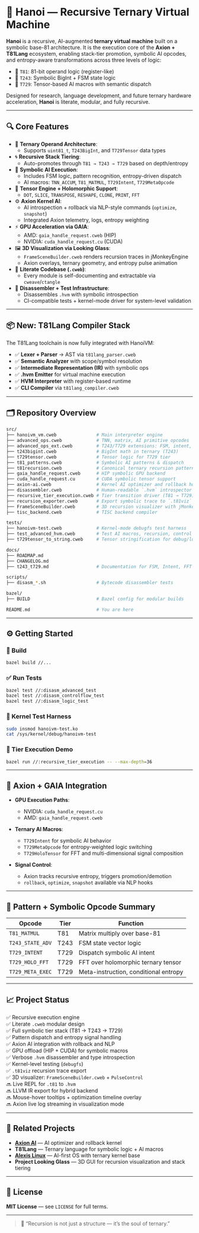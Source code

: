 # 🚀 Hanoi — Recursive Ternary Virtual Machine

**Hanoi** is a recursive, AI-augmented **ternary virtual machine** built on a symbolic base-81 architecture. It is the execution core of the **Axion + T81Lang** ecosystem, enabling stack-tier promotion, symbolic AI opcodes, and entropy-aware transformations across three levels of logic:

- 🔹 `T81`: 81-bit operand logic (register-like)
- 🔸 `T243`: Symbolic BigInt + FSM state logic
- 🔺 `T729`: Tensor-based AI macros with semantic dispatch

Designed for research, language development, and future ternary hardware acceleration, **Hanoi** is literate, modular, and fully recursive.

---

## 🔍 Core Features

- 🔢 **Ternary Operand Architecture**:
  - Supports `uint81_t`, `T243BigInt`, and `T729Tensor` data types
- 🌀 **Recursive Stack Tiering**:
  - Auto-promotes through `T81 → T243 → T729` based on depth/entropy
- 🧠 **Symbolic AI Execution**:
  - Includes FSM logic, pattern recognition, entropy-driven dispatch
  - AI macros: `TNN_ACCUM`, `T81_MATMUL`, `T729Intent`, `T729MetaOpcode`
- 🧬 **Tensor Engine + Holomorphic Support**:
  - `DOT`, `SLICE`, `TRANSPOSE`, `RESHAPE`, `CLONE`, `PRINT`, `FFT`
- ⚙️ **Axion Kernel AI**:
  - AI introspection + rollback via NLP-style commands (`optimize`, `snapshot`)
  - Integrated Axion telemetry, logs, entropy weighting
- ⚡ **GPU Acceleration via GAIA**:
  - AMD: `gaia_handle_request.cweb` (HIP)
  - NVIDIA: `cuda_handle_request.cu` (CUDA)
- 🖼️ **3D Visualization via Looking Glass**:
  - `FrameSceneBuilder.cweb` renders recursion traces in jMonkeyEngine
  - Axion overlays, ternary geometry, and entropy pulse animation
- 📄 **Literate Codebase (`.cweb`)**:
  - Every module is self-documenting and extractable via `cweave`/`ctangle`
- 🧪 **Disassembler + Test Infrastructure**:
  - Disassembles `.hvm` with symbolic introspection
  - CI-compatible tests + kernel-mode driver for system-level validation


---

## 📦 New: T81Lang Compiler Stack

The T81Lang toolchain is now fully integrated with HanoiVM:

- ✅ **Lexer + Parser** → AST via `t81lang_parser.cweb`
- ✅ **Semantic Analyzer** with scope/symbol resolution
- ✅ **Intermediate Representation (IR)** with symbolic ops
- ✅ **.hvm Emitter** for virtual machine execution
- ✅ **HVM Interpreter** with register-based runtime
- ✅ **CLI Compiler** via `t81lang_compiler.cweb`
---

## 🗂️ Repository Overview

```bash
src/
├── hanoivm_vm.cweb               # Main interpreter engine
├── advanced_ops.cweb             # TNN, matrix, AI primitive opcodes
├── advanced_ops_ext.cweb         # T243/T729 extensions: FSM, intent, FFT
├── t243bigint.cweb               # BigInt math in ternary (T243)
├── t729tensor.cweb               # Tensor logic for T729 tier
├── t81_patterns.cweb             # Symbolic AI patterns & dispatch
├── t81recursion.cweb             # Canonical ternary recursion patterns
├── gaia_handle_request.cweb      # HIP symbolic GPU backend
├── cuda_handle_request.cu        # CUDA symbolic tensor support
├── axion-ai.cweb                 # Kernel AI optimizer and rollback hooks
├── disassembler.cweb             # Human-readable `.hvm` introspector
├── recursive_tier_execution.cweb # Tier transition driver (T81 → T729)
├── recursion_exporter.cweb       # Export symbolic trace to `.t81viz`
├── FrameSceneBuilder.cweb        # 3D recursion visualizer with jMonkeyEngine
├── tisc_backend.cweb             # TISC backend compiler

tests/
├── hanoivm-test.cweb             # Kernel-mode debugfs test harness
├── test_advanced_hvm.cweb        # Test AI macros, recursion, control flow
├── t729tensor_to_string.cweb     # Tensor stringification for debug/logs

docs/
├── ROADMAP.md
├── CHANGELOG.md
├── t243_t729.md                  # Documentation for FSM, Intent, FFT

scripts/
├── disasm_*.sh                   # Bytecode disassembler tests

bazel/
├── BUILD                         # Bazel config for modular builds

README.md                         # You are here
```

---

## ⚙️ Getting Started

### 🔧 Build

```bash
bazel build //...
```

### ✅ Run Tests

```bash
bazel test //:disasm_advanced_test
bazel test //:disasm_controlflow_test
bazel test //:disasm_logic_test
```

### 🧠 Kernel Test Harness

```bash
sudo insmod hanoivm-test.ko
cat /sys/kernel/debug/hanoivm-test
```

### 🔬 Tier Execution Demo

```bash
bazel run //:recursive_tier_execution -- --max-depth=36
```

---

## 🤖 Axion + GAIA Integration

- **GPU Execution Paths**:
  - NVIDIA: `cuda_handle_request.cu`
  - AMD: `gaia_handle_request.cweb`

- **Ternary AI Macros**:
  - `T729Intent` for symbolic AI behavior
  - `T729MetaOpcode` for entropy-weighted logic switching
  - `T729HoloTensor` for FFT and multi-dimensional signal composition

- **Signal Control**:
  - Axion tracks recursive entropy, triggers promotion/demotion
  - `rollback`, `optimize`, `snapshot` available via NLP hooks

---

## 🔁 Pattern + Symbolic Opcode Summary

| Opcode                | Tier   | Function                              |
|-----------------------|--------|---------------------------------------|
| `T81_MATMUL`          | T81    | Matrix multiply over base-81          |
| `T243_STATE_ADV`      | T243   | FSM state vector logic                |
| `T729_INTENT`         | T729   | Dispatch symbolic AI intent           |
| `T729_HOLO_FFT`       | T729   | FFT over holomorphic ternary tensor   |
| `T729_META_EXEC`      | T729   | Meta-instruction, conditional entropy |

---

## 📈 Project Status

✅ Recursive execution engine  
✅ Literate `.cweb` modular design  
✅ Full symbolic tier stack (T81 → T243 → T729)  
✅ Pattern dispatch and entropy signal handling  
✅ Axion AI integration with rollback and NLP  
✅ GPU offload (HIP + CUDA) for symbolic macros  
✅ Verbose `.hvm` disassembler and type introspection  
✅ Kernel-level testing (`debugfs`)  
✅ `.t81viz` recursion trace export  
✅ 3D visualizer: `FrameSceneBuilder.cweb` + `PulseControl`  
🔜 Live REPL for `.t81` to `.hvm`  
🔜 LLVM IR export for hybrid backend  
🔜 Mouse-hover tooltips + optimization timeline overlay  
🔜 Axion live log streaming in visualization mode  

---

## 🔗 Related Projects

- [**Axion AI**](https://github.com/copyl-sys) — AI optimizer and rollback kernel
- **T81Lang** — Ternary language for symbolic logic + AI macros
- [**Alexis Linux**](https://github.com/copyl-sys) — AI-first OS with ternary kernel base
- **Project Looking Glass** — 3D GUI for recursion visualization and stack tiering

---

## 📜 License

**MIT License** — see `LICENSE` for full terms.

---

> 🧠 “Recursion is not just a structure — it’s the soul of ternary.”
